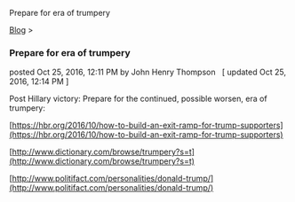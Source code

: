 Prepare for era of trumpery 

[Blog](../z-blog-1.html)‎ > ‎

### Prepare for era of trumpery

posted Oct 25, 2016, 12:11 PM by John Henry Thompson   \[ updated Oct 25, 2016, 12:14 PM \]

Post Hillary victory: Prepare for the continued, possible worsen, era of trumpery: 

  

[https://hbr.org/2016/10/how-to-build-an-exit-ramp-for-trump-supporters](https://hbr.org/2016/10/how-to-build-an-exit-ramp-for-trump-supporters)

  

[http://www.dictionary.com/browse/trumpery?s=t](http://www.dictionary.com/browse/trumpery?s=t)

  

[http://www.politifact.com/personalities/donald-trump/](http://www.politifact.com/personalities/donald-trump/)

  

  

